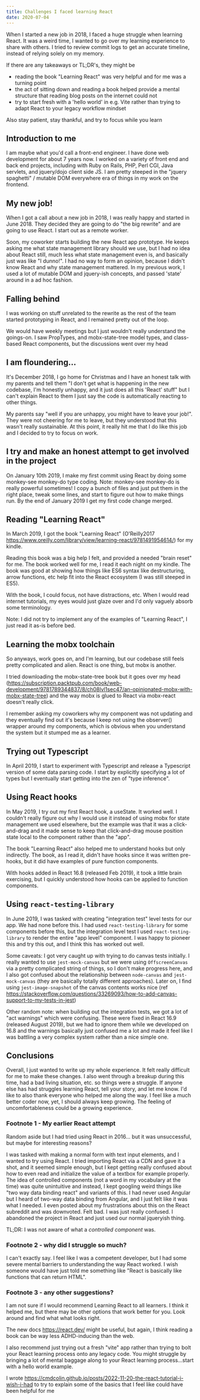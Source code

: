 ```yaml
---
title: Challenges I faced learning React
date: 2020-07-04
---
```


When I started a new job in 2018, I faced a huge struggle when learning React.
It was a weird time, I wanted to go over my learning experience to share with
others. I tried to review commit logs to get an accurate timeline, instead of
relying solely on my memory.

If there are any takeaways or TL;DR's, they might be

- reading the book "Learning React" was very helpful and for me was a turning
  point
- the act of sitting down and reading a book helped provide a mental structure
  that reading blog posts on the internet could not
- try to start fresh with a 'hello world' in e.g. Vite rather than trying to
  adapt React to your legacy workflow mindset

Also stay patient, stay thankful, and try to focus while you learn

## Introduction to me

I am maybe what you'd call a front-end engineer. I have done web development for
about 7 years now. I worked on a variety of front end and back end projects,
including with Ruby on Rails, PHP, Perl CGI, Java servlets, and jquery/dojo
client side JS. I am pretty steeped in the "jquery spaghetti" / mutable DOM
everywhere era of things in my work on the frontend.

## My new job!

When I got a call about a new job in 2018, I was really happy and started in
June 2018. They decided they are going to do "the big rewrite" and are going to
use React. I start out as a remote worker.

Soon, my coworker starts building the new React app prototype. He keeps asking
me what state management library should we use, but I had no idea about React
still, much less what state management even is, and basically just was like "I
dunno!". I had no way to form an opinion, because I didn't know React and why
state management mattered. In my previous work, I used a lot of mutable DOM and
jquery-ish concepts, and passed 'state' around in a ad hoc fashion.

## Falling behind

I was working on stuff unrelated to the rewrite as the rest of the team started
prototyping in React, and I remained pretty out of the loop.

We would have weekly meetings but I just wouldn't really understand the
goings-on. I saw PropTypes, and mobx-state-tree model types, and class-based
React components, but the discussions went over my head

## I am floundering...

It's December 2018, I go home for Christmas and I have an honest talk with my
parents and tell them "I don't get what is happening in the new codebase, I'm
honestly unhappy, and it just does all this 'React' stuff" but I can't explain
React to them I just say the code is automatically reacting to other things.

My parents say "well if you are unhappy, you might have to leave your job!".
They were not cheering for me to leave, but they understood that this wasn't
really sustainable. At this point, it really hit me that I do like this job and
I decided to try to focus on work.

## I try and make an honest attempt to get involved in the project

On January 10th 2019, I make my first commit using React by doing some
monkey-see monkey-do type coding. Note: monkey-see monkey-do is really powerful
sometimes! I copy a bunch of files and just put them in the right place, tweak
some lines, and start to figure out how to make things run. By the end of
January 2019 I get my first code change merged.

## Reading "Learning React"

In March 2019, I got the book "Learning React" (O'Reilly2017
https://www.oreilly.com/library/view/learning-react/9781491954614/) for my
kindle.

Reading this book was a big help I felt, and provided a needed "brain reset" for
me. The book worked well for me, I read it each night on my kindle. The book was
good at showing how things like ES6 syntax like destructuring, arrow functions,
etc help fit into the React ecosystem (I was still steeped in ES5).

With the book, I could focus, not have distractions, etc. When I would read
internet tutorials, my eyes would just glaze over and I'd only vaguely absorb
some terminology.

Note: I did not try to implement any of the examples of "Learning React", I just
read it as-is before bed.

## Learning the mobx toolchain

So anyways, work goes on, and I'm learning, but our codebase still feels pretty
complicated and alien. React is one thing, but mobx is another.

I tried downloading the mobx-state-tree book but it goes over my head
(https://subscription.packtpub.com/book/web-development/9781789344837/8/ch08lvl1sec47/an-opinionated-mobx-with-mobx-state-tree)
and the way mobx is glued to React via mobx-react doesn't really click.

I remember asking my coworkers why my component was not updating and they
eventually find out it's because I keep not using the observer() wrapper around
my components, which is obvious when you understand the system but it stumped me
as a learner.

## Trying out Typescript

In April 2019, I start to experiment with Typescript and release a Typescript
version of some data parsing code. I start by explicitly specifying a lot of
types but I eventually start getting into the zen of "type inference".

## Using React hooks

In May 2019, I try out my first React hook, a useState. It worked well. I
couldn't really figure out why I would use it instead of using mobx for state
management we used elsewhere, but the example was that it was a click-and-drag
and it made sense to keep that click-and-drag mouse position state local to the
component rather than the "app".

The book "Learning React" also helped me to understand hooks but only
indirectly. The book, as I read it, didn't have hooks since it was written
pre-hooks, but it did have examples of pure function components.

With hooks added in React 16.8 (released Feb 2019), it took a little brain
exercising, but I quickly understood how hooks can be applied to function
components.

## Using `react-testing-library`

In June 2019, I was tasked with creating "integration test" level tests for our
app. We had none before this. I had used `react-testing-library` for some
components before this, but the integration level test I used
`react-testing-library` to render the entire "app level" component. I was happy
to pioneer this and try this out, and I think this has worked out well.

Some caveats: I got very caught up with trying to do canvas tests initially. I
really wanted to use `jest-mock-canvas` but we were using `OffscreenCanvas` via
a pretty complicated string of things, so I don't make progress here, and I also
got confused about the relationship between `node-canvas` and `jest-mock-canvas`
(they are basically totally different approaches). Later on, I find using
`jest-image-snapshot` of the canvas contents works nice (ref
https://stackoverflow.com/questions/33269093/how-to-add-canvas-support-to-my-tests-in-jest)

Other random note: when building out the integration tests, we got a lot of "act
warnings" which were confusing. These were fixed in React 16.9 (released August
2019), but we had to ignore them while we developed on 16.8 and the warnings
basically just confused me a lot and made it feel like I was battling a very
complex system rather than a nice simple one.

## Conclusions

Overall, I just wanted to write up my whole experience. It felt really difficult
for me to make these changes. I also went through a breakup during this time,
had a bad living situation, etc. so things were a struggle. If anyone else has
had struggles learning React, tell your story, and let me know. I'd like to also
thank everyone who helped me along the way. I feel like a much better coder now,
yet, I should always keep growing. The feeling of uncomfortableness could be a
growing experience.

### Footnote 1 - My earlier React attempt

Random aside but I had tried using React in 2016... but it was unsuccessful, but
maybe for interesting reasons?

I was tasked with making a normal form with text input elements, and I wanted to
try using React. I tried importing React via a CDN and gave it a shot, and it
seemed simple enough, but I kept getting really confused about how to even read
and initialize the value of a textbox for example properly. The idea of
controlled components (not a word in my vocabulary at the time) was quite
unintuitive and instead, I kept googling weird things like "two way data binding
react" and variants of this. I had never used Angular but I heard of two-way
data binding from Angular, and I just felt like it was what I needed. I even
posted about my frustrations about this on the React subreddit and was
downvoted. Felt bad. I was just really confused. I abandoned the project in
React and just used our normal jqueryish thing.

TL;DR: I was not aware of what a _controlled component_ was.

### Footnote 2 - why did I struggle so much?

I can't exactly say. I feel like I was a competent developer, but I had some
severe mental barriers to understanding the way React worked. I wish someone
would have just told me something like "React is basically like functions that
can return HTML".

### Footnote 3 - any other suggestions?

I am not sure if I would recommend Learning React to all learners. I think it
helped me, but there may be other options that work better for you. Look around
and find what what looks right.

The new docs https://react.dev/ might be useful, but again, I think reading a
book can be way less ADHD-inducing than the web.

I also recommend just trying out a fresh "vite" app rather than trying to bolt
your React learning process onto any legacy code. You might struggle by bringing
a lot of mental baggage along to your React learning process...start with a
hello world example.

I wrote
https://cmdcolin.github.io/posts/2022-11-20-the-react-tutorial-i-wish-i-had to
try to explain some of the basics that I feel like could have been helpful for
me
